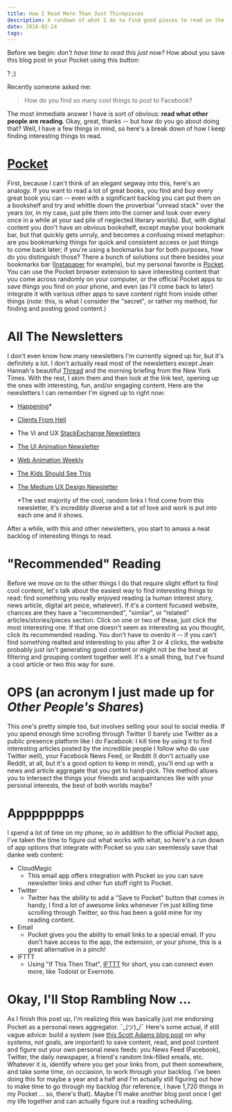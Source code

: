 ```yaml
---
title: How I Read More Than Just Thinkpieces
description: A rundown of what I do to find good pieces to read on the world wide web (okay, including a bunch of thinkpieces).
date: 2016-02-24
tags:
---
```


<style>
iframe#pocket-button-0 {
    width: 100px;
}
</style>

Before we begin: _don't have time to read this just now?_ How about you save this blog post in your Pocket using this button:
<a data-pocket-label="pocket" data-pocket-count="horizontal" class="pocket-btn" id="inline-pocket-button" data-lang="en"></a>
<script type="text/javascript">!function(d,i){if(!d.getElementById(i)){var j=d.createElement("script");j.id=i;j.src="https://widgets.getpocket.com/v1/j/btn.js?v=1";var w=d.getElementById(i);d.body.appendChild(j);}}(document,"pocket-btn-js");</script>
? ;)

Recently someone asked me:

> How do you find so many cool things to post to Facebook?

The most immediate answer I have is sort of obvious: **read what other people
are reading**. Okay, great, thanks -- but how do you go about doing that? Well, I have a
few things in mind, so here's a break down of how I keep finding interesting
things to read.

# [Pocket](http://www.getpocket.com/)

First, because I can't think of an elegant segway into this, here's an analogy.
If you want to read a lot of great books, you find and buy every great book you
can -- even with a significant backlog you can put them on a bookshelf and try
and whittle down the proverbial "unread stack" over the years (or, in my case,
just pile them into the corner and look over every once in a while at your sad
pile of neglected literary worlds). But, with digital content you don't have an
obvious bookshelf, except maybe your bookmark bar, but that quickly gets
unruly, and becomes a confusing mixed metaphor: are you bookmarking things for
quick and consistent access or just things to come back later; if you're using
a bookmarks bar for both purposes, how do you distinguish those? There a bunch
of solutions out there besides your bookmarks bar
([Instapaper](https://www.instapaper.com/) for example), but my personal
favorite is [Pocket](http://www.getpocket.com/). You can use the Pocket browser
extension to save interesting content that you come across randomly on your
computer, or the official Pocket apps to save things you find on your phone,
and even (as I'll come back to later) integrate it with various other apps to
save content right from inside other things (_note:_ this, is what I consider
the "secret", or rather my method, for finding and posting good content.)

# All The Newsletters

I don't even know how many newsletters I'm currently signed up for, but it's
definitely a lot. I don't actually read most of the newsletters except Jean
Hannah's beautiful [Thread](http://tinyletter.com/jeanhannah) and the morning
briefing from the New York Times. With the rest, I skim them and then look at
the link text, opening up the ones with interesting, fun, and/or engaging
content. Here are the newsletters I can remember I'm signed up to right now:

- [Happening](https://www.kickstarter.com/newsletters/happening)*
- [Clients From Hell](http://clientsfromhell.leadpages.co/leadbox/14649f773f72a2%3A10df9b858346dc/5653164804014080/?subdomain=clientsfromhell)
- The Vi and UX [StackExchange Newsletters](http://stackexchange.com/newsletters)
- [The UI Animation Newsletter](http://valhead.com/newsletter/)
- [Web Animation Weekly](http://rachelnabors.us1.list-manage.com/subscribe?u=0a8f219cf8284562f91a26ee9&id=d60f6683d2)
- [The Kids Should See This](http://thekidshouldseethis.com/)
- [The Medium UX Design Newsletter](https://medium.com/user-experience-design-1)

    \*The vast majority of the cool, random links I find come from this newsletter,
it's incredibly diverse and a lot of love and work is put into each one and it
shows.

After a while, with this and other newsletters, you start to amass a neat
backlog of interesting things to read.

# "Recommended" Reading

Before we move on to the other things I do that require slight effort to find
cool content, let's talk about the easiest way to find interesting things to
read: find something you really enjoyed reading (a human interest story, news
article, digital art peice, whatever). If it's a content focused website,
chances are they have a "recommended", "similar", or "related"
articles/stories/pieces section. Click on one or two of these, just click the
most interesting one. If that one doesn't seem as interesting as you thought,
click its recommended reading. You don't have to overdo it -- if you can't find
something realted and interesting to you after 3 or 4 clicks, the website
probably just isn't generating good content or might not be the best at
filtering and grouping content together well. It's a small thing, but I've
found a cool article or two this way for sure.

# OPS (an acronym I just made up for _Other People's Shares_)

This one's pretty simple too, but involves selling your soul to social media.
If you spend enough time scrolling through Twitter (I barely use Twitter as a
public presence platform like I do Facebook: I kill time by using it to find
interesting articles posted by the incredible people I follow who do use
Twitter well), your Facebook News Feed, or Reddit (I don't actually use Reddit,
at all, but it's a good option to keep in mind), you'll end up with a news and
article aggregate that you get to hand-pick. This method allows you to
intersect the things your friends and acquaintances like with your personal
interests, the best of both worlds maybe?

# Apppppppps

I spend a lot of time on my phone, so in addition to the official Pocket app,
I've taken the time to figure out what works with what, so here's a run down of
app options that integrate with Pocket so you can seemlessly save that danke web content:

- CloudMagic
    - This email app offers integration with Pocket so you can save newsletter links and other fun stuff right to Pocket.
- Twitter
    - Twitter has the ability to add a "Save to Pocket" button that comes in handy, I find a lot of awesome links whenever I'm just killing time scrolling through Twitter, so this has been a gold mine for my reading content.
- Email
    - Pocket gives you the ability to email links to a special email. If you don't have access to the app, the extension, or your phone, this is a great alternative in a pinch!
- IFTTT
    - Using "If This Then That", [IFTTT](http://ifttt.com/) for short, you can connect even more, like Todoist or Evernote.

# Okay, I'll Stop Rambling Now ...

As I finish this post up, I'm realizing this was basically just me endorsing
Pocket as a personal news aggregator. ¯\_(ツ)_/¯ Here's some actual, if still
vague advice: build a system (see [this Scott Adams blog
post](http://blog.dilbert.com/post/102964992706/goals-vs-systems) on why
systems, not goals, are important) to save content, read, and post content
and figure out your own personal news feeds: you News Feed (Facebook), Twitter,
the daily newspaper, a friend's random link-filled emails, etc. Whatever it is,
identify where you get your links from, put them somewhere, and take some time,
on occiasion, to work through your backlog. I've been doing this for maybe a
year and a half and I'm actually still figuring out how to make time to go
through my backlog (for reference, I have 1,720 things in my Pocket ... so,
there's that). Maybe I'll make another blog post once I get my life together
and can actually figure out a reading scheduling.
